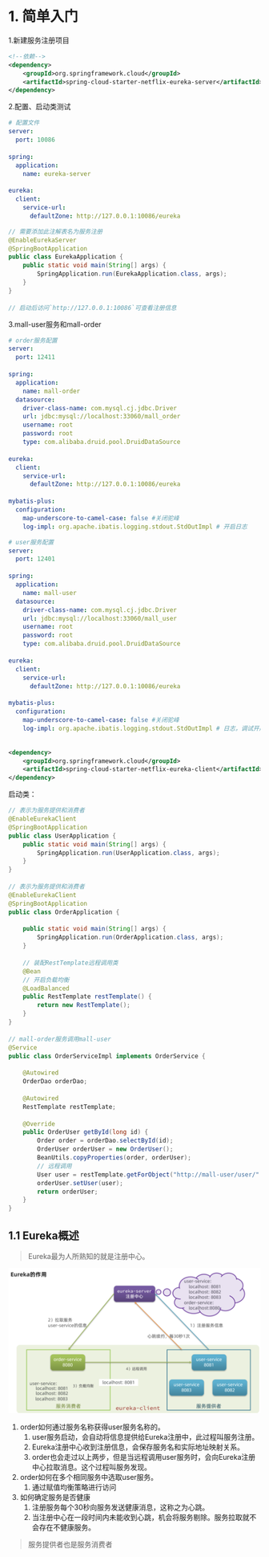 # 1. 简单入门

1.新建服务注册项目

```xml
<!--依赖-->
<dependency>
    <groupId>org.springframework.cloud</groupId>
    <artifactId>spring-cloud-starter-netflix-eureka-server</artifactId>
</dependency>
```

2.配置、启动类测试

```yml
# 配置文件
server:
  port: 10086

spring:
  application:
    name: eureka-server

eureka:
  client:
    service-url:
      defaultZone: http://127.0.0.1:10086/eureka
```

```java
// 需要添加此注解表名为服务注册 
@EnableEurekaServer
@SpringBootApplication
public class EurekaApplication {
    public static void main(String[] args) {
        SpringApplication.run(EurekaApplication.class, args);
    }
}

// 启动后访问`http://127.0.0.1:10086`可查看注册信息
```

3.mall-user服务和mall-order

```yaml
# order服务配置
server:
  port: 12411

spring:
  application:
    name: mall-order
  datasource:
    driver-class-name: com.mysql.cj.jdbc.Driver
    url: jdbc:mysql://localhost:33060/mall_order
    username: root
    password: root
    type: com.alibaba.druid.pool.DruidDataSource

eureka:
  client:
    service-url:
      defaultZone: http://127.0.0.1:10086/eureka

mybatis-plus:
  configuration:
    map-underscore-to-camel-case: false #关闭驼峰
    log-impl: org.apache.ibatis.logging.stdout.StdOutImpl # 开启日志
```

```yaml
# user服务配置
server:
  port: 12401

spring:
  application:
    name: mall-user
  datasource:
    driver-class-name: com.mysql.cj.jdbc.Driver
    url: jdbc:mysql://localhost:33060/mall_user
    username: root
    password: root
    type: com.alibaba.druid.pool.DruidDataSource

eureka:
  client:
    service-url:
      defaultZone: http://127.0.0.1:10086/eureka

mybatis-plus:
  configuration:
    map-underscore-to-camel-case: false #关闭驼峰
    log-impl: org.apache.ibatis.logging.stdout.StdOutImpl # 日志，调试开启
```

```xml

<dependency>
    <groupId>org.springframework.cloud</groupId>
    <artifactId>spring-cloud-starter-netflix-eureka-client</artifactId>
</dependency>
```

启动类：

```java
// 表示为服务提供和消费者
@EnableEurekaClient
@SpringBootApplication
public class UserApplication {
    public static void main(String[] args) {
        SpringApplication.run(UserApplication.class, args);
    }
}

// 表示为服务提供和消费者
@EnableEurekaClient
@SpringBootApplication
public class OrderApplication {

    public static void main(String[] args) {
        SpringApplication.run(OrderApplication.class, args);
    }

    // 装配RestTemplate远程调用类
    @Bean
    // 开启负载均衡
    @LoadBalanced
    public RestTemplate restTemplate() {
        return new RestTemplate();
    }
}

// mall-order服务调用mall-user
@Service
public class OrderServiceImpl implements OrderService {

    @Autowired
    OrderDao orderDao;

    @Autowired
    RestTemplate restTemplate;

    @Override
    public OrderUser getById(long id) {
        Order order = orderDao.selectById(id);
        OrderUser orderUser = new OrderUser();
        BeanUtils.copyProperties(order, orderUser);
        // 远程调用
        User user = restTemplate.getForObject("http://mall-user/user/" + order.getUserId(), User.class);
        orderUser.setUser(user);
        return orderUser;
    }
}
```

## 1.1 Eureka概述

> Eureka最为人所熟知的就是注册中心。

![](../../../../img/cloud0.png)

1. order如何通过服务名称获得user服务名称的。
    1. user服务启动，会自动将信息提供给Eureka注册中，此过程叫服务注册。
    2. Eureka注册中心收到注册信息，会保存服务名和实际地址映射关系。
    3. order也会走过以上两步，但是当远程调用user服务时，会向Eureka注册中心拉取消息。这个过程叫服务发现。
2. order如何在多个相同服务中选取user服务。
    1. 通过赋值均衡策略进行访问
3. 如何确定服务是否健康
    1. 注册服务每个30秒向服务发送健康消息，这称之为心跳。
    2. 当注册中心在一段时间内未能收到心跳，机会将服务剔除。服务拉取就不会存在不健康服务。

> 服务提供者也是服务消费者


